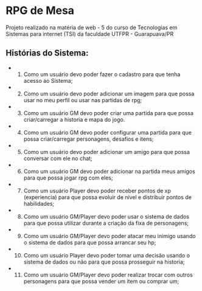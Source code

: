 # RPG de Mesa
  Projeto realizado na matéria de web - 5 do curso de Tecnologias em Sistemas para internet (TSI) da faculdade UTFPR - Guarapuava/PR

## Histórias do Sistema:
- 1. Como um usuário devo poder fazer o cadastro para que tenha acesso ao Sistema;
- 2. Como um usuário devo poder adicionar um imagem para que possa usar no meu perfil ou usar nas partidas de rpg;
- 3. Como um usuário GM devo poder criar uma partida para que possa criar/carregar a historia e mapa do jogo.
- 4. Como um usuário GM devo poder configurar uma partida para que possa criar/carregar personagens, desafios e itens;
- 5. Como um usuário devo poder adicionar um amigo para que possa conversar com ele no chat;
- 6. Como um usuário GM devo poder adicionar na partida meus amigos para que possa jogar rpg com eles;
- 7. Como um usuário Player devo poder receber pontos de xp (experiencia) para que possa evoluir de nível e distribuir pontos de habilidades;
- 8. Como um usuário GM/Player devo poder usar o sistema de dados para que possa utilizar durante a criação da fixa de personagens;
- 9. Como um usuário GM/Player devo poder atacar meu inimigo usando o sistema de dados para que possa arrancar seu hp;
- 10. Como um usuário Player devo poder tomar uma decisão usando o sistema de dados ou não para que possa prosseguir na historia;
- 11. Como um usuário GM/Player devo poder realizar trocar com outros personagens para que possa vender um item ou comprar um;
